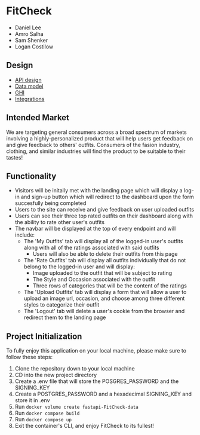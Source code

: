 # FitCheck

- Daniel Lee
- Amro Salha
- Sam Shenker
- Logan Costilow

## Design

- [API design](docs/apis.md)
- [Data model](docs/data-model.md)
- [GHI](docs/ghi.md)
- [Integrations](docs/integrations.md)

## Intended Market

We are targeting general consumers across a broad spectrum of markets involving a highly-personalized product that will help users get feedback on and give feedback to others' outfits. Consumers of the fasion industry, clothing, and similar industries will find the product to be suitable to their tastes!

## Functionality

- Visitors will be initally met with the landing page which will display a log-in and sign-up button which will redirect to the dashboard upon the form succesfully being completed
- Users to the site can receive and give feedback on user uploaded outfits
- Users can see their three top rated outfits on their dashboard along with the ability to rate other user's outfits
- The navbar will be displayed at the top of every endpoint and will include:
    - The 'My Outfits' tab will display all of the logged-in user's outfits along with all of the ratings associated with said outfits
        - Users will also be able to delete their outfits from this page
    - The 'Rate Outfits' tab will display all outfits individually that do not belong to the logged-in user and will display:
        - Image uploaded to the outfit that will be subject to rating
        - The Style and Occasion associated with the outfit
        - Three rows of categories that will be the content of the ratings
    - The 'Upload Outfits' tab will display a form that will allow a user to upload an image url, occasion, and choose among three different styles to categorize their outfit
    - The 'Logout' tab will delete a user's cookie from the browser and redirect them to the landing page

## Project Initialization

To fully enjoy this application on your local machine, please make sure to follow these steps:

1. Clone the repository down to your local machine
2. CD into the new project directory
3. Create a .env file that will store the POSGRES_PASSWORD and the SIGNING_KEY
4. Create a POSTGRES_PASSWORD and a hexadecimal SIGNING_KEY and store it in .env
5. Run `docker volume create fastapi-FitCheck-data`
6. Run `docker compose build`
7. Run `docker compose up`
8. Exit the container's CLI, and enjoy FitCheck to its fullest!
